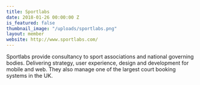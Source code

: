 ```yaml
---
title: Sportlabs
date: 2018-01-26 00:00:00 Z
is_featured: false
thumbnail_image: "/uploads/sportlabs.png"
layout: member
website: http://www.sportlabs.com/
---
```


Sportlabs provide consultancy to sport associations and national governing bodies. Delivering strategy, user experience, design and development for mobile and web. They also manage one of the largest court booking systems in the UK.